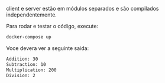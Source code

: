 client e server estão em módulos separados e são compilados independentemente.

Para rodar e testar o código, execute:

```bash
docker-compose up
```

Voce devera ver a seguinte saida:

```bash
Addition: 30
Subtraction: 10
Multiplication: 200
Division: 2
```
